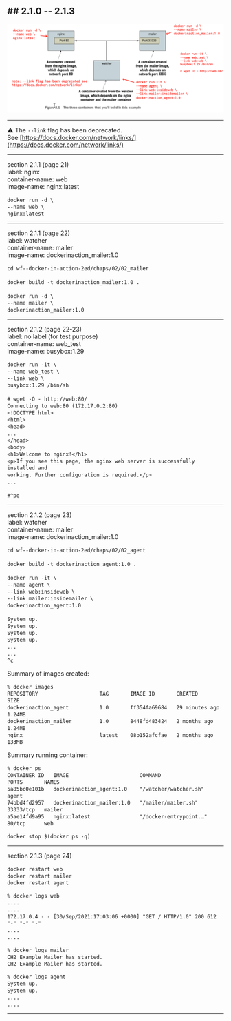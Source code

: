 
## ## 2.1.0 -- 2.1.3

<img src="docs/fig2.1-version-2.png" />

---
⚠️ The `--link` flag has been deprecated. <br>
See [https://docs.docker.com/network/links/](https://docs.docker.com/network/links/)

---
section 2.1.1 (page 21) <br>
label: nginx <br>
container-name: web <br> 
image-name: nginx:latest <br>


```
docker run -d \
--name web \
nginx:latest
```
---
section 2.1.1 (page 22) <br>
label: watcher <br>
container-name: mailer <br> 
image-name: dockerinaction_mailer:1.0 <br>

```
cd wf--docker-in-action-2ed/chaps/02/02_mailer

docker build -t dockerinaction_mailer:1.0 .

docker run -d \
--name mailer \
dockerinaction_mailer:1.0
```
---

section 2.1.2 (page 22-23) <br>
label: no label (for test purpose)<br>
container-name: web_test <br> 
image-name: busybox:1.29 <br>

```
docker run -it \
--name web_test \
--link web \
busybox:1.29 /bin/sh

# wget -O - http://web:80/
Connecting to web:80 (172.17.0.2:80)
<!DOCTYPE html>
<html>
<head>
...
</head>
<body>
<h1>Welcome to nginx!</h1>
<p>If you see this page, the nginx web server is successfully installed and
working. Further configuration is required.</p>
...

#^pq
```
---
section 2.1.2 (page 23) <br>
label: watcher <br>
container-name: mailer <br> 
image-name: dockerinaction_mailer:1.0 <br>

```
cd wf--docker-in-action-2ed/chaps/02/02_agent

docker build -t dockerinaction_agent:1.0 .

docker run -it \
--name agent \
--link web:insideweb \
--link mailer:insidemailer \
dockerinaction_agent:1.0 

System up.
System up.
System up.
System up.
...
...
^c
```



Summary of images created:

```
% docker images
REPOSITORY                    TAG       IMAGE ID       CREATED          SIZE
dockerinaction_agent          1.0       ff354fa69684   29 minutes ago   1.24MB
dockerinaction_mailer         1.0       8448fd483424   2 months ago     1.24MB
nginx                         latest    08b152afcfae   2 months ago     133MB
```

Summary running container:

```
% docker ps
CONTAINER ID   IMAGE                       COMMAND                  PORTS       NAMES
5a85bc0e101b   dockerinaction_agent:1.0    "/watcher/watcher.sh"                agent
74bbd4fd2957   dockerinaction_mailer:1.0   "/mailer/mailer.sh"      33333/tcp   mailer
a5ae14fd9a95   nginx:latest                "/docker-entrypoint.…"   80/tcp      web
```

```
docker stop $(docker ps -q)
```
---
section 2.1.3 (page 24) <br>

```
docker restart web 
docker restart mailer 
docker restart agent
```

```
% docker logs web
....
....
172.17.0.4 - - [30/Sep/2021:17:03:06 +0000] "GET / HTTP/1.0" 200 612 "-" "-" "-"
....
....
```

```
% docker logs mailer
CH2 Example Mailer has started.
CH2 Example Mailer has started.
```

```
% docker logs agent
System up.
System up.
....
....
```
---

